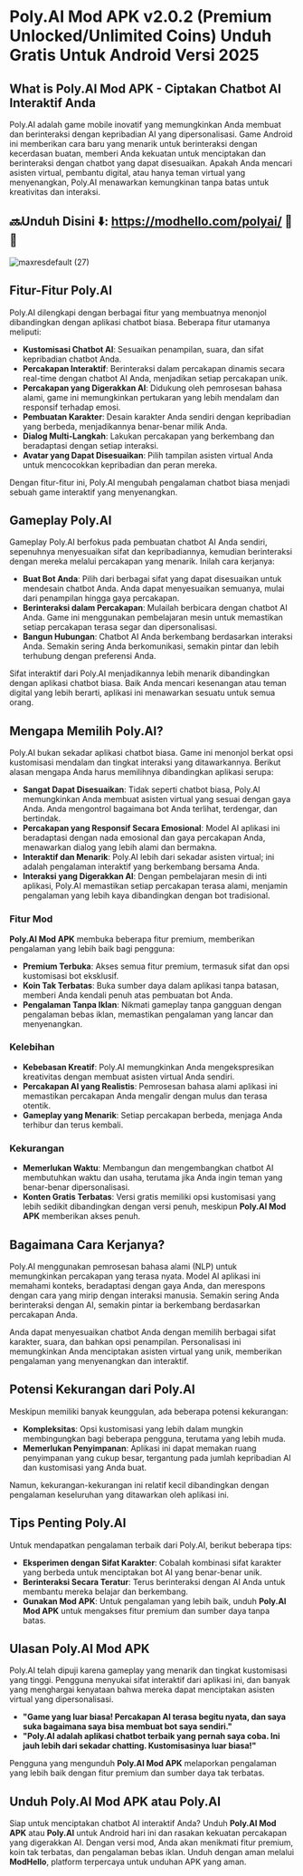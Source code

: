 # Poly.AI Mod APK v2.0.2 (Premium Unlocked/Unlimited Coins) Unduh Gratis Untuk Android Versi 2025

## What is Poly.AI Mod APK - Ciptakan Chatbot AI Interaktif Anda

Poly.AI adalah game mobile inovatif yang memungkinkan Anda membuat dan berinteraksi dengan kepribadian AI yang dipersonalisasi. Game Android ini memberikan cara baru yang menarik untuk berinteraksi dengan kecerdasan buatan, memberi Anda kekuatan untuk menciptakan dan berinteraksi dengan chatbot yang dapat disesuaikan. Apakah Anda mencari asisten virtual, pembantu digital, atau hanya teman virtual yang menyenangkan, Poly.AI menawarkan kemungkinan tanpa batas untuk kreativitas dan interaksi.


## 🔜Unduh Disini ⬇️: https://modhello.com/polyai/ 🎥📲
![maxresdefault (27)](https://github.com/user-attachments/assets/a6afb3ab-f309-432e-9666-5732863c9b49)


## Fitur-Fitur Poly.AI

Poly.AI dilengkapi dengan berbagai fitur yang membuatnya menonjol dibandingkan dengan aplikasi chatbot biasa. Beberapa fitur utamanya meliputi:

- **Kustomisasi Chatbot AI**: Sesuaikan penampilan, suara, dan sifat kepribadian chatbot Anda.
- **Percakapan Interaktif**: Berinteraksi dalam percakapan dinamis secara real-time dengan chatbot AI Anda, menjadikan setiap percakapan unik.
- **Percakapan yang Digerakkan AI**: Didukung oleh pemrosesan bahasa alami, game ini memungkinkan pertukaran yang lebih mendalam dan responsif terhadap emosi.
- **Pembuatan Karakter**: Desain karakter Anda sendiri dengan kepribadian yang berbeda, menjadikannya benar-benar milik Anda.
- **Dialog Multi-Langkah**: Lakukan percakapan yang berkembang dan beradaptasi dengan setiap interaksi.
- **Avatar yang Dapat Disesuaikan**: Pilih tampilan asisten virtual Anda untuk mencocokkan kepribadian dan peran mereka.

Dengan fitur-fitur ini, Poly.AI mengubah pengalaman chatbot biasa menjadi sebuah game interaktif yang menyenangkan.

## Gameplay Poly.AI

Gameplay Poly.AI berfokus pada pembuatan chatbot AI Anda sendiri, sepenuhnya menyesuaikan sifat dan kepribadiannya, kemudian berinteraksi dengan mereka melalui percakapan yang menarik. Inilah cara kerjanya:

- **Buat Bot Anda**: Pilih dari berbagai sifat yang dapat disesuaikan untuk mendesain chatbot Anda. Anda dapat menyesuaikan semuanya, mulai dari penampilan hingga gaya percakapan.
- **Berinteraksi dalam Percakapan**: Mulailah berbicara dengan chatbot AI Anda. Game ini menggunakan pembelajaran mesin untuk memastikan setiap percakapan terasa segar dan dipersonalisasi.
- **Bangun Hubungan**: Chatbot AI Anda berkembang berdasarkan interaksi Anda. Semakin sering Anda berkomunikasi, semakin pintar dan lebih terhubung dengan preferensi Anda.

Sifat interaktif dari Poly.AI menjadikannya lebih menarik dibandingkan dengan aplikasi chatbot biasa. Baik Anda mencari kesenangan atau teman digital yang lebih berarti, aplikasi ini menawarkan sesuatu untuk semua orang.

## Mengapa Memilih Poly.AI?

Poly.AI bukan sekadar aplikasi chatbot biasa. Game ini menonjol berkat opsi kustomisasi mendalam dan tingkat interaksi yang ditawarkannya. Berikut alasan mengapa Anda harus memilihnya dibandingkan aplikasi serupa:

- **Sangat Dapat Disesuaikan**: Tidak seperti chatbot biasa, Poly.AI memungkinkan Anda membuat asisten virtual yang sesuai dengan gaya Anda. Anda mengontrol bagaimana bot Anda terlihat, terdengar, dan bertindak.
- **Percakapan yang Responsif Secara Emosional**: Model AI aplikasi ini beradaptasi dengan nada emosional dan gaya percakapan Anda, menawarkan dialog yang lebih alami dan bermakna.
- **Interaktif dan Menarik**: Poly.AI lebih dari sekadar asisten virtual; ini adalah pengalaman interaktif yang berkembang bersama Anda.
- **Interaksi yang Digerakkan AI**: Dengan pembelajaran mesin di inti aplikasi, Poly.AI memastikan setiap percakapan terasa alami, menjamin pengalaman yang lebih kaya dibandingkan dengan bot tradisional.

### Fitur Mod
**Poly.AI Mod APK** membuka beberapa fitur premium, memberikan pengalaman yang lebih baik bagi pengguna:

- **Premium Terbuka**: Akses semua fitur premium, termasuk sifat dan opsi kustomisasi bot eksklusif.
- **Koin Tak Terbatas**: Buka sumber daya dalam aplikasi tanpa batasan, memberi Anda kendali penuh atas pembuatan bot Anda.
- **Pengalaman Tanpa Iklan**: Nikmati gameplay tanpa gangguan dengan pengalaman bebas iklan, memastikan pengalaman yang lancar dan menyenangkan.

### Kelebihan
- **Kebebasan Kreatif**: Poly.AI memungkinkan Anda mengekspresikan kreativitas dengan membuat asisten virtual Anda sendiri.
- **Percakapan AI yang Realistis**: Pemrosesan bahasa alami aplikasi ini memastikan percakapan Anda mengalir dengan mulus dan terasa otentik.
- **Gameplay yang Menarik**: Setiap percakapan berbeda, menjaga Anda terhibur dan terus kembali.

### Kekurangan
- **Memerlukan Waktu**: Membangun dan mengembangkan chatbot AI membutuhkan waktu dan usaha, terutama jika Anda ingin teman yang benar-benar dipersonalisasi.
- **Konten Gratis Terbatas**: Versi gratis memiliki opsi kustomisasi yang lebih sedikit dibandingkan dengan versi penuh, meskipun **Poly.AI Mod APK** memberikan akses penuh.

## Bagaimana Cara Kerjanya?

Poly.AI menggunakan pemrosesan bahasa alami (NLP) untuk memungkinkan percakapan yang terasa nyata. Model AI aplikasi ini memahami konteks, beradaptasi dengan gaya Anda, dan merespons dengan cara yang mirip dengan interaksi manusia. Semakin sering Anda berinteraksi dengan AI, semakin pintar ia berkembang berdasarkan percakapan Anda.

Anda dapat menyesuaikan chatbot Anda dengan memilih berbagai sifat karakter, suara, dan bahkan opsi penampilan. Personalisasi ini memungkinkan Anda menciptakan asisten virtual yang unik, memberikan pengalaman yang menyenangkan dan interaktif.

## Potensi Kekurangan dari Poly.AI

Meskipun memiliki banyak keunggulan, ada beberapa potensi kekurangan:

- **Kompleksitas**: Opsi kustomisasi yang lebih dalam mungkin membingungkan bagi beberapa pengguna, terutama yang lebih muda.
- **Memerlukan Penyimpanan**: Aplikasi ini dapat memakan ruang penyimpanan yang cukup besar, tergantung pada jumlah kepribadian AI dan kustomisasi yang Anda buat.

Namun, kekurangan-kekurangan ini relatif kecil dibandingkan dengan pengalaman keseluruhan yang ditawarkan oleh aplikasi ini.

## Tips Penting Poly.AI

Untuk mendapatkan pengalaman terbaik dari Poly.AI, berikut beberapa tips:

- **Eksperimen dengan Sifat Karakter**: Cobalah kombinasi sifat karakter yang berbeda untuk menciptakan bot AI yang benar-benar unik.
- **Berinteraksi Secara Teratur**: Terus berinteraksi dengan AI Anda untuk membantu mereka belajar dan berkembang.
- **Gunakan Mod APK**: Untuk pengalaman yang lebih baik, unduh **Poly.AI Mod APK** untuk mengakses fitur premium dan sumber daya tanpa batas.

## Ulasan Poly.AI Mod APK

Poly.AI telah dipuji karena gameplay yang menarik dan tingkat kustomisasi yang tinggi. Pengguna menyukai sifat interaktif dari aplikasi ini, dan banyak yang menghargai kenyataan bahwa mereka dapat menciptakan asisten virtual yang dipersonalisasi.

- **"Game yang luar biasa! Percakapan AI terasa begitu nyata, dan saya suka bagaimana saya bisa membuat bot saya sendiri."**
- **"Poly.AI adalah aplikasi chatbot terbaik yang pernah saya coba. Ini jauh lebih dari sekadar chatting. Kustomisasinya luar biasa!"**

Pengguna yang mengunduh **Poly.AI Mod APK** melaporkan pengalaman yang lebih baik dengan fitur premium dan sumber daya tak terbatas.

## Unduh Poly.AI Mod APK atau Poly.AI

Siap untuk menciptakan chatbot AI interaktif Anda? Unduh **Poly.AI Mod APK** atau **Poly.AI** untuk Android hari ini dan rasakan kekuatan percakapan yang digerakkan AI. Dengan versi mod, Anda akan menikmati fitur premium, koin tak terbatas, dan pengalaman bebas iklan. Unduh dengan aman melalui **ModHello**, platform terpercaya untuk unduhan APK yang aman.
